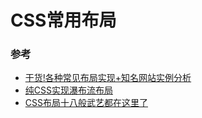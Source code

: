 # CSS常用布局

### 参考

* [干货!各种常见布局实现+知名网站实例分析](https://juejin.im/post/5aa252ac518825558001d5de)
* [纯CSS实现瀑布流布局](https://www.w3cplus.com/css/pure-css-create-masonry-layout.html)
* [CSS布局十八般武艺都在这里了](https://segmentfault.com/a/1190000008789039)